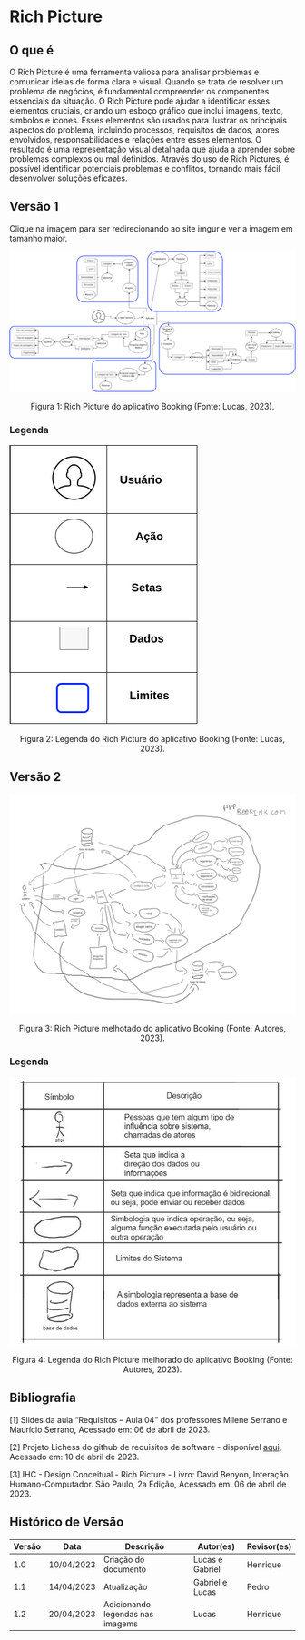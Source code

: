 # Rich Picture

## O que é

O Rich Picture é uma ferramenta valiosa para analisar problemas e comunicar ideias de forma clara e visual. Quando se trata de resolver um problema de negócios, é fundamental compreender os componentes essenciais da situação. O Rich Picture pode ajudar a identificar esses elementos cruciais, criando um esboço gráfico que inclui imagens, texto, símbolos e ícones. Esses elementos são usados para ilustrar os principais aspectos do problema, incluindo processos, requisitos de dados, atores envolvidos, responsabilidades e relações entre esses elementos. O resultado é uma representação visual detalhada que ajuda a aprender sobre problemas complexos ou mal definidos. Através do uso de Rich Pictures, é possível identificar potenciais problemas e conflitos, tornando mais fácil desenvolver soluções eficazes.

## Versão 1

Clique na imagem para ser redirecionando ao site imgur e ver a imagem em tamanho maior.

[<img src="../../assets/richPicture/Booking_1.png">](https://imgur.com/a/avmCHWg)

<div style="text-align: center">
<p> Figura 1: Rich Picture do aplicativo Booking (Fonte: Lucas, 2023). </p>
</div>

### Legenda

<img src="../../assets/richPicture/legenda_1.png">

<div style="text-align: center">
<p> Figura 2: Legenda do Rich Picture do aplicativo Booking (Fonte: Lucas, 2023). </p>
</div>

## Versão 2

[<img src="../../assets/richPicture/Booking_2.png">](https://imgur.com/wQ6Vs4A)

<div style="text-align: center">
<p> Figura 3: Rich Picture melhotado do aplicativo Booking (Fonte: Autores, 2023). </p>
</div>

### Legenda

<img src="../../assets/richPicture/legenda_2.jpeg">

<div style="text-align: center">
<p> Figura 4: Legenda do Rich Picture melhorado do aplicativo Booking (Fonte: Autores, 2023). </p>
</div>


## Bibliografia

[1] Slides da aula “Requisitos – Aula 04” dos professores Milene Serrano e Maurício Serrano, Acessado em: 06 de abril de 2023.

[2] Projeto Lichess do github de requisitos de software - disponível [aqui](https://requisitos-de-software.github.io/2022.2-Lichess/prerastreabilidade/richpicture/), Acessado em: 10 de abril de 2023.

[3] IHC - Design Conceitual - Rich Picture - Livro: David Benyon, Interação Humano-Computador. São Paulo, 2a Edição, Acessado em: 06 de abril de 2023.

## Histórico de Versão

| Versão | Data       | Descrição            | Autor(es)       | Revisor(es) |
| ------- | ---------- | ---------------------- | --------------- | ----------- |
| 1.0     | 10/04/2023 | Criação do documento | Lucas e Gabriel | Henrique    |
| 1.1     | 14/04/2023 | Atualização          | Gabriel e Lucas | Pedro       |
| 1.2     | 20/04/2023 | Adicionando legendas nas imagems| Lucas | Henrique       |
